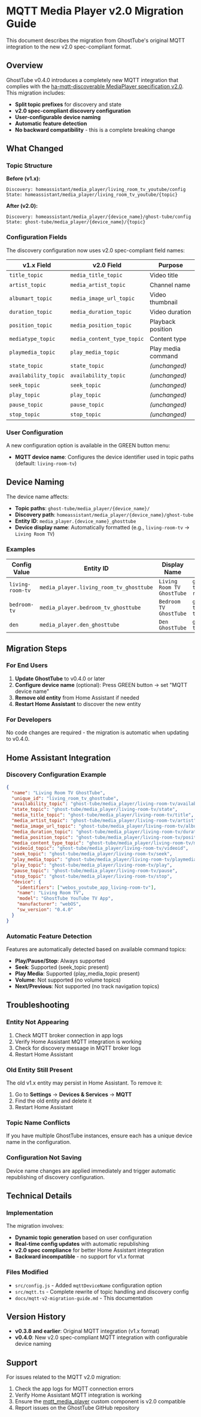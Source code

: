 # MQTT Media Player v2.0 Migration Guide

This document describes the migration from GhostTube's original MQTT integration to the new v2.0 spec-compliant format.

## Overview

GhostTube v0.4.0 introduces a completely new MQTT integration that complies with the [ha-mqtt-discoverable MediaPlayer specification v2.0](https://github.com/shyndman/mqtt_media_player). This migration includes:

- **Split topic prefixes** for discovery and state
- **v2.0 spec-compliant discovery configuration**
- **User-configurable device naming**
- **Automatic feature detection**
- **No backward compatibility** - this is a complete breaking change

## What Changed

### Topic Structure

**Before (v1.x):**

```
Discovery: homeassistant/media_player/living_room_tv_youtube/config
State: homeassistant/media_player/living_room_tv_youtube/{topic}
```

**After (v2.0):**

```
Discovery: homeassistant/media_player/{device_name}/ghost-tube/config
State: ghost-tube/media_player/{device_name}/{topic}
```

### Configuration Fields

The discovery configuration now uses v2.0 spec-compliant field names:

| v1.x Field           | v2.0 Field                 | Purpose            |
| -------------------- | -------------------------- | ------------------ |
| `title_topic`        | `media_title_topic`        | Video title        |
| `artist_topic`       | `media_artist_topic`       | Channel name       |
| `albumart_topic`     | `media_image_url_topic`    | Video thumbnail    |
| `duration_topic`     | `media_duration_topic`     | Video duration     |
| `position_topic`     | `media_position_topic`     | Playback position  |
| `mediatype_topic`    | `media_content_type_topic` | Content type       |
| `playmedia_topic`    | `play_media_topic`         | Play media command |
| `state_topic`        | `state_topic`              | _(unchanged)_      |
| `availability_topic` | `availability_topic`       | _(unchanged)_      |
| `seek_topic`         | `seek_topic`               | _(unchanged)_      |
| `play_topic`         | `play_topic`               | _(unchanged)_      |
| `pause_topic`        | `pause_topic`              | _(unchanged)_      |
| `stop_topic`         | `stop_topic`               | _(unchanged)_      |

### User Configuration

A new configuration option is available in the GREEN button menu:

- **MQTT device name**: Configures the device identifier used in topic paths (default: `living-room-tv`)

## Device Naming

The device name affects:

- **Topic paths**: `ghost-tube/media_player/{device_name}/`
- **Discovery path**: `homeassistant/media_player/{device_name}/ghost-tube`
- **Entity ID**: `media_player.{device_name}_ghosttube`
- **Device display name**: Automatically formatted (e.g., `living-room-tv` → `Living Room TV`)

### Examples

| Config Value     | Entity ID                               | Display Name               | State Topics                              |
| ---------------- | --------------------------------------- | -------------------------- | ----------------------------------------- |
| `living-room-tv` | `media_player.living_room_tv_ghosttube` | `Living Room TV GhostTube` | `ghost-tube/media_player/living-room-tv/` |
| `bedroom-tv`     | `media_player.bedroom_tv_ghosttube`     | `Bedroom TV GhostTube`     | `ghost-tube/media_player/bedroom-tv/`     |
| `den`            | `media_player.den_ghosttube`            | `Den GhostTube`            | `ghost-tube/media_player/den/`            |

## Migration Steps

### For End Users

1. **Update GhostTube** to v0.4.0 or later
2. **Configure device name** (optional): Press GREEN button → set "MQTT device name"
3. **Remove old entity** from Home Assistant if needed
4. **Restart Home Assistant** to discover the new entity

### For Developers

No code changes are required - the migration is automatic when updating to v0.4.0.

## Home Assistant Integration

### Discovery Configuration Example

```json
{
  "name": "Living Room TV GhostTube",
  "unique_id": "living_room_tv_ghosttube",
  "availability_topic": "ghost-tube/media_player/living-room-tv/available",
  "state_topic": "ghost-tube/media_player/living-room-tv/state",
  "media_title_topic": "ghost-tube/media_player/living-room-tv/title",
  "media_artist_topic": "ghost-tube/media_player/living-room-tv/artist",
  "media_image_url_topic": "ghost-tube/media_player/living-room-tv/albumart",
  "media_duration_topic": "ghost-tube/media_player/living-room-tv/duration",
  "media_position_topic": "ghost-tube/media_player/living-room-tv/position",
  "media_content_type_topic": "ghost-tube/media_player/living-room-tv/mediatype",
  "videoid_topic": "ghost-tube/media_player/living-room-tv/videoid",
  "seek_topic": "ghost-tube/media_player/living-room-tv/seek",
  "play_media_topic": "ghost-tube/media_player/living-room-tv/playmedia",
  "play_topic": "ghost-tube/media_player/living-room-tv/play",
  "pause_topic": "ghost-tube/media_player/living-room-tv/pause",
  "stop_topic": "ghost-tube/media_player/living-room-tv/stop",
  "device": {
    "identifiers": ["webos_youtube_app_living-room-tv"],
    "name": "Living Room TV",
    "model": "GhostTube YouTube TV App",
    "manufacturer": "webOS",
    "sw_version": "0.4.0"
  }
}
```

### Automatic Feature Detection

Features are automatically detected based on available command topics:

- **Play/Pause/Stop**: Always supported
- **Seek**: Supported (seek_topic present)
- **Play Media**: Supported (play_media_topic present)
- **Volume**: Not supported (no volume topics)
- **Next/Previous**: Not supported (no track navigation topics)

## Troubleshooting

### Entity Not Appearing

1. Check MQTT broker connection in app logs
2. Verify Home Assistant MQTT integration is working
3. Check for discovery message in MQTT broker logs
4. Restart Home Assistant

### Old Entity Still Present

The old v1.x entity may persist in Home Assistant. To remove it:

1. Go to **Settings** → **Devices & Services** → **MQTT**
2. Find the old entity and delete it
3. Restart Home Assistant

### Topic Name Conflicts

If you have multiple GhostTube instances, ensure each has a unique device name in the configuration.

### Configuration Not Saving

Device name changes are applied immediately and trigger automatic republishing of discovery configuration.

## Technical Details

### Implementation

The migration involves:

- **Dynamic topic generation** based on user configuration
- **Real-time config updates** with automatic republishing
- **v2.0 spec compliance** for better Home Assistant integration
- **Backward incompatible** - no support for v1.x format

### Files Modified

- `src/config.js` - Added `mqttDeviceName` configuration option
- `src/mqtt.ts` - Complete rewrite of topic handling and discovery config
- `docs/mqtt-v2-migration-guide.md` - This documentation

## Version History

- **v0.3.8 and earlier**: Original MQTT integration (v1.x format)
- **v0.4.0**: New v2.0 spec-compliant MQTT integration with configurable device naming

## Support

For issues related to the MQTT v2.0 migration:

1. Check the app logs for MQTT connection errors
2. Verify Home Assistant MQTT integration is working
3. Ensure the [mqtt_media_player](https://github.com/shyndman/mqtt_media_player) custom component is v2.0 compatible
4. Report issues on the GhostTube GitHub repository
